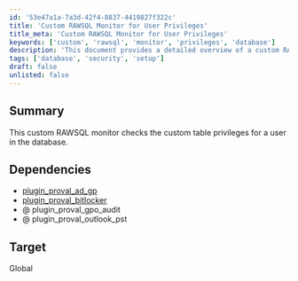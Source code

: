 ```yaml
---
id: '53e47a1a-7a3d-42f4-8837-4419827f322c'
title: 'Custom RAWSQL Monitor for User Privileges'
title_meta: 'Custom RAWSQL Monitor for User Privileges'
keywords: ['custom', 'rawsql', 'monitor', 'privileges', 'database']
description: 'This document provides a detailed overview of a custom RAWSQL monitor designed to check the custom table privileges for a user in a database. It outlines the necessary dependencies and the target scope of the monitoring solution.'
tags: ['database', 'security', 'setup']
draft: false
unlisted: false
---
```


## Summary

This custom RAWSQL monitor checks the custom table privileges for a user in the database.

## Dependencies

- [plugin_proval_ad_gp](<../tables/plugin_proval_ad_gp.md>)  
- [plugin_proval_bitlocker](<../tables/plugin_proval_bitlocker.md>)  
- @ plugin_proval_gpo_audit  
- @ plugin_proval_outlook_pst  

## Target

Global

